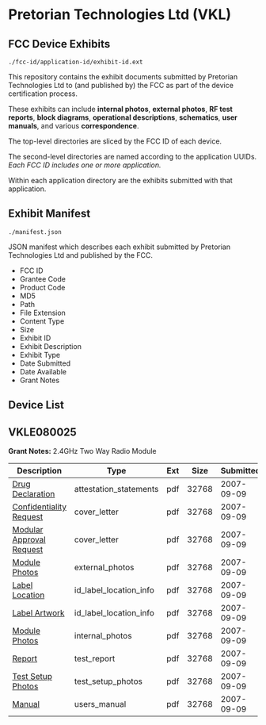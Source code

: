 # Pretorian Technologies Ltd (VKL)
## FCC Device Exhibits

```
./fcc-id/application-id/exhibit-id.ext
```

This repository contains the exhibit documents submitted by Pretorian Technologies Ltd to (and published by) the FCC as part of the device certification process.

These exhibits can include **internal photos**, **external photos**, **RF test reports**, **block diagrams**, **operational descriptions**, **schematics**, **user manuals**, and various **correspondence**.

The top-level directories are sliced by the FCC ID of each device.

The second-level directories are named according to the application UUIDs. *Each FCC ID includes one or more application.*

Within each application directory are the exhibits submitted with that application. 

## Exhibit Manifest

```
./manifest.json
```

JSON manifest which describes each exhibit submitted by Pretorian Technologies Ltd and published by the FCC.

- FCC ID
- Grantee Code
- Product Code
- MD5
- Path
- File Extension
- Content Type
- Size
- Exhibit ID
- Exhibit Description
- Exhibit Type
- Date Submitted
- Date Available
- Grant Notes

## Device List
## VKLE080025
**Grant Notes:** 2.4GHz Two Way Radio Module

| Description | Type | Ext | Size | Submitted | Available |
| ----------- | ---- | --- | ---- | --------- | --------- |
| [Drug Declaration](VKLE080025/38dfac3086e7c4ffd8b3ce475aef24d0/840714.pdf) | attestation_statements | pdf | 32768 | 2007-09-09 | 2007-09-09 |
| [Confidentiality Request](VKLE080025/38dfac3086e7c4ffd8b3ce475aef24d0/840715.pdf) | cover_letter | pdf | 32768 | 2007-09-09 | 2007-09-09 |
| [Modular Approval Request](VKLE080025/38dfac3086e7c4ffd8b3ce475aef24d0/840716.pdf) | cover_letter | pdf | 32768 | 2007-09-09 | 2007-09-09 |
| [Module Photos](VKLE080025/38dfac3086e7c4ffd8b3ce475aef24d0/840717.pdf) | external_photos | pdf | 32768 | 2007-09-09 | 2007-09-09 |
| [Label Location](VKLE080025/38dfac3086e7c4ffd8b3ce475aef24d0/840719.pdf) | id_label_location_info | pdf | 32768 | 2007-09-09 | 2007-09-09 |
| [Label Artwork](VKLE080025/38dfac3086e7c4ffd8b3ce475aef24d0/840720.pdf) | id_label_location_info | pdf | 32768 | 2007-09-09 | 2007-09-09 |
| [Module Photos](VKLE080025/38dfac3086e7c4ffd8b3ce475aef24d0/840717.pdf) | internal_photos | pdf | 32768 | 2007-09-09 | 2007-09-09 |
| [Report](VKLE080025/38dfac3086e7c4ffd8b3ce475aef24d0/840724.pdf) | test_report | pdf | 32768 | 2007-09-09 | 2007-09-09 |
| [Test Setup Photos](VKLE080025/38dfac3086e7c4ffd8b3ce475aef24d0/840725.pdf) | test_setup_photos | pdf | 32768 | 2007-09-09 | 2007-09-09 |
| [Manual](VKLE080025/38dfac3086e7c4ffd8b3ce475aef24d0/840726.pdf) | users_manual | pdf | 32768 | 2007-09-09 | 2007-09-09 |

